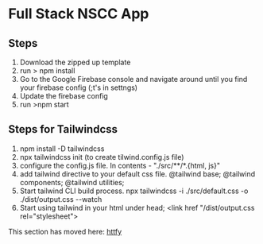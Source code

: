 # Full Stack NSCC App

## Steps
1. Download the zipped up template
2. run > npm install
3. Go to the Google Firebase console and navigate around until you find your firebase config (;t's in settngs)
4. Update the firebase config
5. run >npm start

## Steps for Tailwindcss
1. npm install -D tailwindcss
2. npx tailwindcss init (to create tilwind.config.js file)
3. configure the config.js file. In contents - "./src/**/*.{html, js}"
4. add tailwind directive to your default css file. 
   @tailwind base;
   @tailwind components;
   @tailwind utilities;
5. Start tailwind CLI build process. 
   npx tailwindcss -i ./src/default.css -o ./dist/output.css --watch
6. Start using tailwind in your html
    under head; <link href "/dist/output.css rel="stylesheet">

This section has moved here: [httfy](htfy)
